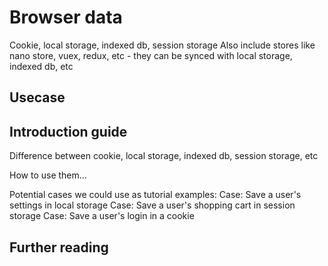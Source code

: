 # Browser data

Cookie, local storage, indexed db, session storage 
Also include stores like nano store, vuex, redux, etc - they can be synced with local storage, indexed db, etc

## Usecase



## Introduction guide

Difference between cookie, local storage, indexed db, session storage, etc

How to use them...

Potential cases we could use as tutorial examples:
Case: Save a user's settings in local storage
Case: Save a user's shopping cart in session storage
Case: Save a user's login in a cookie

## Further reading